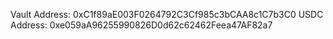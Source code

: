 Vault Address: 0xC1f89aE003F0264792C3Cf985c3bCAA8c1C7b3C0
USDC Address: 0xe059aA96255990826D0d62c62462Feea47AF82a7
